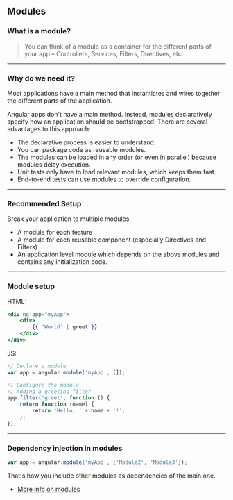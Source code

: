 Modules
----------

### What is a module?

> You can think of a module as a container for the different parts of your app – Controllers, Services, Filters, Directives, etc.

***

### Why do we need it?

Most applications have a main method that instantiates and wires together the different parts of the application.

Angular apps don't have a main method. Instead, modules declaratively specify how an application should be bootstrapped. There are several advantages to this approach:

* The declarative process is easier to understand.
* You can package code as reusable modules.
* The modules can be loaded in any order (or even in parallel) because modules delay execution.
* Unit tests only have to load relevant modules, which keeps them fast.
* End-to-end tests can use modules to override configuration.

***

### Recommended Setup

Break your application to multiple modules:

* A module for each feature
* A module for each reusable component (especially Directives and Filters)
* An application level module which depends on the above modules and contains any initialization code.

***

### Module setup

HTML:

```handlebars
<div ng-app="myApp">
	<div>
		{{ 'World' | greet }}
	</div>
</div>
```

JS:

```js
// Declare a module
var app = angular.module('myApp', []);

// Configure the module
// Adding a greeting filter
app.filter('greet', function () {
	return function (name) {
		return 'Hello, ' + name + '!';
	};
});
```

***

### Dependency injection in modules

```js
var app = angular.module('myApp', ['Module2', 'Module3']);
```

That's how you include other modules as dependencies of the main one.

- [More info on modules](https://docs.angularjs.org/guide/module)
